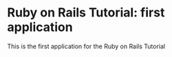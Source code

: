 # Ruby on Rails Tutorial: first application 

This is the first application for the Ruby on Rails Tutorial

